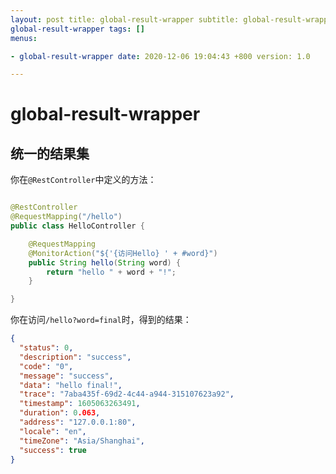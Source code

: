 ```yaml
---
layout: post title: global-result-wrapper subtitle: global-result-wrapper description:
global-result-wrapper tags: []
menus:

- global-result-wrapper date: 2020-12-06 19:04:43 +800 version: 1.0

---
```


# global-result-wrapper

## 统一的结果集

你在`@RestController`中定义的方法：

```java

@RestController
@RequestMapping("/hello")
public class HelloController {

    @RequestMapping
    @MonitorAction("${'{访问Hello} ' + #word}")
    public String hello(String word) {
        return "hello " + word + "!";
    }

}
```

你在访问`/hello?word=final`时，得到的结果：

```json
{
  "status": 0,
  "description": "success",
  "code": "0",
  "message": "success",
  "data": "hello final!",
  "trace": "7aba435f-69d2-4c44-a944-315107623a92",
  "timestamp": 1605063263491,
  "duration": 0.063,
  "address": "127.0.0.1:80",
  "locale": "en",
  "timeZone": "Asia/Shanghai",
  "success": true
}
```